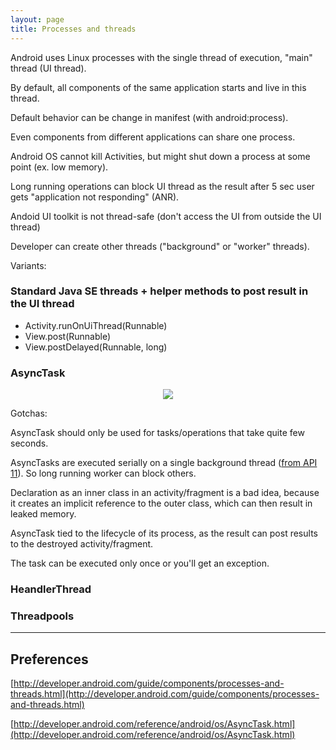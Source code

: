 ```yaml
---
layout: page
title: Processes and threads
---
```


Android uses Linux processes with the single thread of execution, "main" thread (UI thread).

By default, all components of the same application starts and live in this thread.

Default behavior can be change in manifest (with android:process).

Even components from different applications can share one process.

Android OS cannot kill Activities, but might shut down a process at some point (ex. low memory). 

Long running operations can block UI thread as the result after 5 sec user gets  "application not responding" (ANR).

Andoid UI toolkit is not thread-safe (don't access the UI from outside the UI thread)

Developer can create other threads ("background" or "worker" threads).

Variants:

### Standard Java SE threads + helper methods to post result in the UI thread

* Activity.runOnUiThread(Runnable)
* View.post(Runnable)
* View.postDelayed(Runnable, long)

### AsyncTask

<center><img src="{{ site.url }}/assets/async_task.png"/></center>

Gotchas:

AsyncTask should only be used for tasks/operations that take quite few seconds.

AsyncTasks are executed serially on a single background thread ([from API 11](http://developer.android.com/reference/android/os/AsyncTask.html#execute(Params...))). So long running worker can block others.

Declaration as an inner class in an activity/fragment is a bad idea, because it creates an implicit reference to the outer class, which can then result in leaked memory.

AsyncTask tied to the lifecycle of its process, as the result can post results to the destroyed activity/fragment.

The task can be executed only once or you'll get an exception.



### HeandlerThread

### Threadpools

-----------

## Preferences

[http://developer.android.com/guide/components/processes-and-threads.html](http://developer.android.com/guide/components/processes-and-threads.html)

[http://developer.android.com/reference/android/os/AsyncTask.html](http://developer.android.com/reference/android/os/AsyncTask.html)







